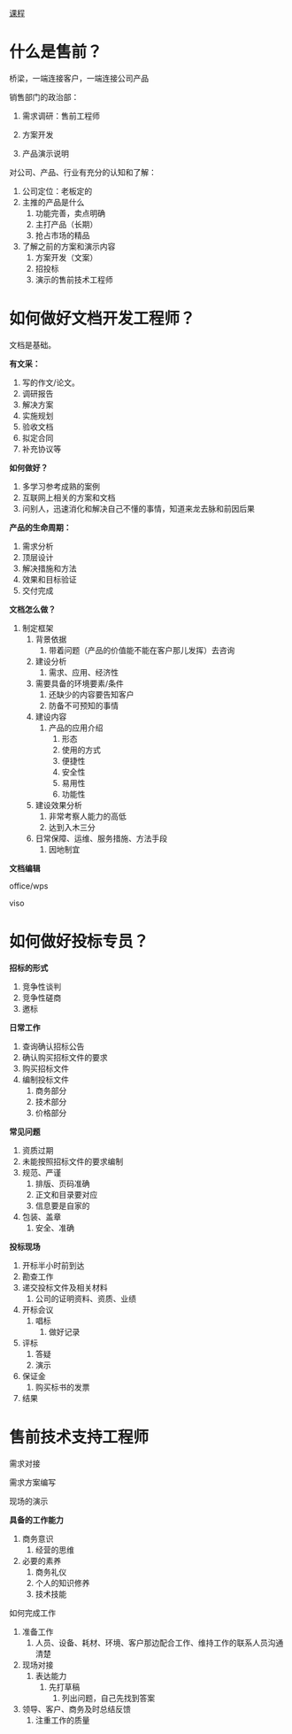 [课程](https://space.bilibili.com/449157183/lists/832027?type=series)

# 什么是售前？

桥梁，一端连接客户，一端连接公司产品

销售部门的政治部：

1. 需求调研：售前工程师

2. 方案开发

3. 产品演示说明

对公司、产品、行业有充分的认知和了解：

1. 公司定位：老板定的
2. 主推的产品是什么
   1. 功能完善，卖点明确
   2. 主打产品（长期）
   3. 抢占市场的精品
3. 了解之前的方案和演示内容
   1. 方案开发（文案）
   2. 招投标
   3. 演示的售前技术工程师

# 如何做好文档开发工程师？

文档是基础。

**有文采：**

1. 写的作文/论文。
2. 调研报告
3. 解决方案
4. 实施规划
5. 验收文档
6. 拟定合同
7. 补充协议等

**如何做好？**

1. 多学习参考成熟的案例
2. 互联网上相关的方案和文档
3. 问别人，迅速消化和解决自己不懂的事情，知道来龙去脉和前因后果

**产品的生命周期：**

1. 需求分析
2. 顶层设计
3. 解决措施和方法
4. 效果和目标验证
5. 交付完成

**文档怎么做？**

1. 制定框架
   1. 背景依据
      1. 带着问题（产品的价值能不能在客户那儿发挥）去咨询
   2. 建设分析
      1. 需求、应用、经济性
   3. 需要具备的环境要素/条件
      1. 还缺少的内容要告知客户
      2. 防备不可预知的事情
   4. 建设内容
      1. 产品的应用介绍
         1. 形态
         2. 使用的方式
         3. 便捷性
         4. 安全性
         5. 易用性
         6. 功能性
   5. 建设效果分析
      1. 非常考察人能力的高低
      2. 达到入木三分
   6. 日常保障、运维、服务措施、方法手段
      1. 因地制宜

**文档编辑**

office/wps

viso

# 如何做好投标专员？

**招标的形式**

1. 竞争性谈判
2. 竞争性磋商
3. 邀标

**日常工作**

1. 查询确认招标公告
2. 确认购买招标文件的要求
3. 购买招标文件
4. 编制投标文件
   1. 商务部分
   2. 技术部分
   3. 价格部分

**常见问题**

1. 资质过期
2. 未能按照招标文件的要求编制
3. 规范、严谨
   1. 排版、页码准确
   2. 正文和目录要对应
   3. 信息要是自家的
4. 包装、盖章
   1. 安全、准确

**投标现场**

1. 开标半小时前到达
2. 勘查工作
3. 递交投标文件及相关材料
   1. 公司的证明资料、资质、业绩
4. 开标会议
   1. 唱标
      1. 做好记录
5. 评标
   1. 答疑
   2. 演示
6. 保证金
   1. 购买标书的发票
7. 结果

# 售前技术支持工程师

需求对接

需求方案编写

现场的演示

**具备的工作能力**

1. 商务意识
   1. 经营的思维
2. 必要的素养
   1. 商务礼仪
   2. 个人的知识修养
   3. 技术技能

如何完成工作

1. 准备工作
   1. 人员、设备、耗材、环境、客户那边配合工作、维持工作的联系人员沟通清楚
2. 现场对接
   1. 表达能力
      1. 先打草稿
         1. 列出问题，自己先找到答案
3. 领导、客户、商务及时总结反馈
   1. 注重工作的质量
